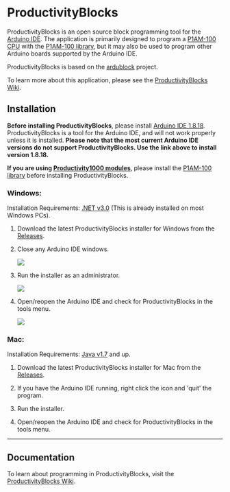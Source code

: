 # ProductivityBlocks

ProductivityBlocks is an open source block programming tool for the [Arduino IDE](https://www.arduino.cc/en/software/OldSoftwareReleases). The application is primarily designed to program a [P1AM-100 CPU](https://www.automationdirect.com/adc/shopping/catalog/programmable_controllers/open_source_controllers_(arduino-compatible)/productivityopen_(arduino-compatible)/controllers_-a-_shields/p1am-100) with the [P1AM-100 library](https://github.com/facts-engineering/P1AM), but it may also be used to program other Arduino boards supported by the Arduino IDE.

ProductivityBlocks is based on the [ardublock](https://github.com/taweili/ardublock) project.

To learn more about this application, please see the [ProductivityBlocks Wiki](https://github.com/AutomationDirect/ProductivityBlocks/wiki).

## Installation
**Before installing ProductivityBlocks**, please install [Arduino IDE 1.8.18](https://www.arduino.cc/en/software/OldSoftwareReleases).
ProductivityBlocks is a tool for the Arduino IDE, and will not work properly unless it is installed. **Please note that the most current Arduino IDE versions do not support ProductivityBlocks. Use the link above to install version 1.8.18.**

**If you are using [Productivity1000 modules](https://www.automationdirect.com/adc/shopping/catalog/programmable_controllers/productivity_series_controllers/productivity1000_(stackable_micro_plc))**, please install the [P1AM-100 library](https://github.com/facts-engineering/P1AM) before installing ProductivityBlocks.

### Windows:

Installation Requirements: [.NET v3.0](https://www.microsoft.com/en-us/download/details.aspx?id=3005) (This is already installed on most Windows PCs).

1. Download the latest ProductivityBlocks installer for Windows from the [Releases](https://github.com/adcpblocks/ProductivityBlocks/releases).
2. Close any Arduino IDE windows.

    ![](images/closearduino.png)

3. Run the installer as an administrator.

    ![](images/runasadmin.png)

3. Open/reopen the Arduino IDE and check for ProductivityBlocks in the tools menu.

    ![](images/selectproductivityblocks.png)

### Mac:

Installation Requirements: [Java v1.7](https://www.java.com/en/download/) and up.

1. Download the latest ProductivityBlocks installer for Mac from the [Releases](https://github.com/adcpblocks/ProductivityBlocks/releases).

2. If you have the Arduino IDE running, right click the icon and 'quit' the program.

3. Run the installer.

4. Open/reopen the Arduino IDE and check for ProductivityBlocks in the tools menu.

----
## Documentation
To learn about programming in ProductivityBlocks, visit the [ProductivityBlocks Wiki](https://github.com/AutomationDirect/ProductivityBlocks/wiki).
